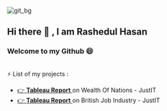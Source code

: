 <!-- <img src="https://i.gifer.com/QWc9.mp4" width=480 height=480></img> -->

![git_bg](https://github.com/Rashedul007/Rashedul007/assets/6073602/84455494-0849-48c2-a181-66650bf22dcd)


<!-- <div style="width:100%;height:0;padding-bottom:56%;position:relative;"><iframe src="https://giphy.com/embed/doXBzUFJRxpaUbuaqz" width="100%" height="100%" style="position:absolute" frameBorder="0" class="giphy-embed" allowFullScreen></iframe></div><p><a href="https://giphy.com/gifs/motion-graphics-animated-gif-mograph-doXBzUFJRxpaUbuaqz">via GIPHY</a></p> -->


## Hi there 👋 , I am Rashedul Hasan
### Welcome to my Github 😄
<br>
⚡ List of my projects :

<br>

- <a href="https://github.com/Rashedul007/WealthOfNations">👉 <b>Tableau Report</b> </a> on Wealth Of Nations - JustIT
- <a href="https://github.com/Rashedul007/BritJobs">👉 <b>Tableau Report</b> </a> on British Job Industry - JustIT




<!--
**Rashedul007/Rashedul007** is a ✨ _special_ ✨ repository because its `README.md` (this file) appears on your GitHub profile.

Here are some ideas to get you started:

- 🔭 I’m currently working on ...
- 🌱 I’m currently learning ...
- 👯 I’m looking to collaborate on ...
- 🤔 I’m looking for help with ...
- 💬 Ask me about ...
- 📫 How to reach me: ...
- 😄 Pronouns: ...
- ⚡ Fun fact: ...
-->
